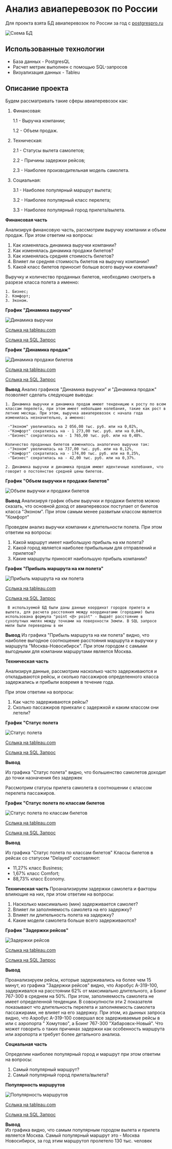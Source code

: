 # Анализ авиаперевозок по России

Для проекта взята БД авиаперевозок по России за год с
[postgrespro.ru](https://postgrespro.ru/education/demodb)

<image src="./structure/structure_bd.jpg" alt="Схема БД">

## Использованные технологии

- База данных - PostgresQL
- Расчет метрик выполнен с помощью SQL-запросов
- Визуализация данных - Tableu

## Описание проекта

Будем рассматривать такие сферы авиаперевозок как:

1. Финансовая:

    1.1 - Выручка компании;

    1.2 - Объем продаж.

2. Техническая:

    2.1 - Статусы вылета самолетов;

    2.2 - Причины задержки рейсов;

    2.3 - Наиболее производительная модель самолета.

3. Социальная:

    3.1 - Наиболее популярный маршрут вылета;

    3.2 - Наиболее популярный класс перелета;

    3.3 - Наиболее популярный город прилета/вылета.

**Финансовая часть**

Анализируя финансовую часть, рассмотрим выручку компании и объем продаж. При этом ответим на вопросы:

1. Как изменялась динамика выручки компании?
2. Как изменялась динамика продажи билетов?
3. Как изменялась средняя стоимость билетов?
4. Влияет ли средняя стоимость билетов на выручку компании?
5. Какой класс билетов приносит больше всего выручки компании?

Выручку и количество проданных билетов, необходимо смотреть в разрезе класса полета а именно:

    1. Бизнес;
    2. Комфорт;
    3. Эконом.
 

**График "Динамика выручки"**

<image src="./img//dynamics/Dynamics_revenue.png" alt="Динамика выручки"> 

[Сслыка на tableau.com](https://public.tableau.com/app/profile/.25111955/viz/Dynamics_revenue/Dynamics_revenue)

[Сслыка на SQL Запрос](https://github.com/cnegaa/transportation/blob/master/sql/dynamics/dynamics_revenue.sql)


**График "Динамика продаж"**

<image src="./img//dynamics/Dynamics_ticket_sales.png" alt="Динамика продажи билетов">

[Сслыка на tableau.com](https://public.tableau.com/app/profile/.25111955/viz/Dynamics_ticket_sales_16820940884350/Dynamics_ticket_sales)

[Сслыка на SQL Запрос](https://github.com/cnegaa/transportation/blob/master/sql/dynamics/dynamics_ticket_sales.sql)

**Вывод**
Анализ графиков "Динамика выручки" и "Динамика продаж" позволяет сделать следующие выводы:

    1. Динамика выручки и динамика продаж имеют тенденицию к росту по всем классам перелета, при этом имеет небольшие колебания, такие как рост в летние месяцы. При этом, выручка авиаперевозок с начала года изменилась незначительно, а именно:

     -"Эконом" увеличилась на 2 056,00 тыс. руб. или на 0,02%,
     -"Комфорт" сократилась на - 1 273,00 тыс. руб. или на 0,04%,
     -"Бизнес" сократилась на - 1 765,00 тыс. руб. или на 0,48%.

    Количество проданных билетов изменилось аналогично выручке так: 
     -"Эконом" увеличилась на 737,00 тыс. руб. или на 0,12%,
     -"Комфорт" сократилась на - 174,00 тыс. руб. или на 0,25%,
     -"Бизнес" сократилась на - 42,00 тыс. руб. или на 0,37%.

    2. Динамика выручки и динамика продаж имеют идентичные колебания, что говорит о постоянстве средней цены билетов.

**График "Объем выручки и продажи билетов"**

<image src="./img//dynamics/Revenue-ticket.png" alt="Объем выручки и продажи билетов">


**Вывод**
Анализируя график объем выручки и продажи билетов можно сказать, что основной доход от авиаперевозок поступает от билетов класса "Эконом". При этом самым менее развитым классом является "Комфорт"

Проведем анализ выручки компании к длительности полета. При этом ответим на вопросы:

1. Какой маршрут имеет наибольшую прибыль на км полета?
2. Какой город является наиболее прибыльным для отправлений и прилетов?
3. Какие маршруты приносят наибольшую прибыль компании? 

**График "Прибыль маршрута на км полета"**

<image src="./img/route_profit_per_km/Route_profit_per_km.png" alt="Прибыль маршрута на км полета"> 

[Сслыка на tableau.com](https://public.tableau.com/app/profile/.25111955/viz/Route_profit_per_km/Route_profit_per_km)

[Сслыка на SQL Запрос](https://public.tableau.com/app/profile/.25111955/viz/Route_profit_per_km/Route_profit_per_km)
     
     В используемой БД были даны данные координат городов прилета и вылета, для расчета расстояния между координатами (городами) была использована формула "point <@> point" - Выдаёт расстояние в сухопутных милях между точками на поверхности Земли. В SQL запросе мили были переведены в км


**Вывод** 
Из графика "Прибыль маршрута на км полета" видно, что наиболее выгодное соотношение расстояния маршрута и выручки у маршрута "Москва-Новосибирск". При этом городом с самыми выгодными для компании маршрутами является Москва. 

**Техническая часть** 

Анализируя данные, рассмотрим насколько часто задерживаются и откладываются рейсы, и сколько пассажиров определенного класса задержались и прибыли вовремя в течение года.

При этом ответим на вопросы: 
1. Как часто задерживаются рейсы?
2. Сколько пассажиров приехали с задержкой и каким классом они летели?

**График "Статус полета**

<image src="./img/status_flight/Status_flight.png" alt="Статус полета"> 

[Сслыка на tableau.com](https://public.tableau.com/app/profile/.25111955/viz/Status_flight/Status_flight)

[Сслыка на SQL Запрос](https://github.com/cnegaa/transportation/blob/master/sql/status_flight/status%20flight.sql)

**Вывод** 

Из графика "Статус полета" видно, что большенство самолетов доходит до точки назначения без задержек

Рассмотрим статусы прилета самолета в соотношении с классом перелета пассажиров.

**График "Статус полета по классам билетов**

<image src="./img/status_flight/Status_flight_class.png" alt="Статус полета по классам билетов">

[Сслыка на tableau.com](https://public.tableau.com/app/profile/.25111955/viz/Status_flight_class/Status_flight_class)

[Сслыка на SQL Запрос](https://github.com/cnegaa/transportation/blob/master/sql/status_flight/status%20flight.sql)

**Вывод**

Из графика "Статус полета по классам билетов"
Классы билетов в рейсах со статусом "Delayed" составляют: 
- 11,27% класс Business; 
- 1,67% класс Comfort; 
- 88,73% класс Economy.

**Техническая часть**
Проанализируем задержки самолета и факторы влияющие на них, при этом ответим на вопросы:
1. Насколько максимально (мин) задерживается самолет?
2. Влияет ли заполняемость самолета на его задержку?
3. Влияет ли длительность полета на задержку?
4. Какие модели самолета больше всего задерживаются?

**График "Задержки рейсов"**

<image src="./img/flight_delays/Flight_delays.png" alt="Задержки рейсов">

[Сслыка на tableau.com](https://public.tableau.com/app/profile/.25111955/viz/Flight_delays_16820201019770/Flight_delays)

[Сслыка на SQL Запрос](https://github.com/cnegaa/transportation/tree/master/sql/route_demand)

**Вывод**  

Проанализируем рейсы, которые задерживались на более чем 15 минут, из графика "Задержки рейсов" видно, что Аэробус А-319-100, задерживался на расстоянии 62% от максимально длительного, а Боинг 767-300 в среднем на 50%. 
При этом, заполняемость самолета не имеет определенной тенденции. 
В совокупности эти 2 показателя показывают что длительность перелета и заполняемость самолета пассажирами, не влияет на его задержку. 
При этом, из дынных запроса видно, что Аэробус А-319-100 совершал все задерживаемые рейсы в или с аэропорта " Хомутово", а Боинг 767-300 "Хабаровск-Новый". Что может говорить о таких причинах задержки как особенность маршрута или аэропорта и требует более детального анализа.

**Социальная часть**

Определим наиболее популярный город и маршрут при этом ответим на вопросы:
1. Самый популярный маршрут?
2. Самый популярный город прилета/вылета?

**Популярность маршрутов**

<image src="./img/route_demand/Route_demand.png" alt="Популярность маршрутов">

[Сслыка на tableau.com](https://public.tableau.com/app/profile/.25111955/viz/Route_demand/Route_demand)

[Сслыка на SQL Запрос](https://github.com/cnegaa/transportation/blob/master/sql/route_demand/demand_route.sql)

**Вывод**   
Из графика видно, что самым популярным городом вылета и прилета является Москва. Самый популярный маршрут это - Москва Новосибирск, за год этим маршрутоп пролетело 130 тыс. человек